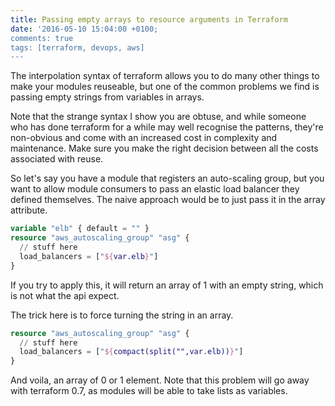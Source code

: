 ```yaml
---
title: Passing empty arrays to resource arguments in Terraform
date: '2016-05-10 15:04:00 +0100;
comments: true
tags: [terraform, devops, aws]
---
```

The interpolation syntax of terraform allows you to do many other things to make your modules reuseable, but one of the common problems we find is passing empty strings from variables in arrays.

Note that the strange syntax I show you are obtuse, and while someone who has done terraform for a while may well recognise the patterns, they're non-obvious and come with an increased cost in complexity and maintenance. Make sure you make the right decision between all the costs associated with reuse.

So let's say you have a module that registers an auto-scaling group, but you want to allow module consumers to pass an elastic load balancer they defined themselves. The naive approach would be to just pass it in the array attribute.

```tf
variable "elb" { default = "" }
resource "aws_autoscaling_group" "asg" {
  // stuff here
  load_balancers = ["${var.elb}"]
}
```

If you try to apply this, it will return an array of 1 with an empty string, which is not what the api expect.

The trick here is to force turning the string in an array.

```tf
resource "aws_autoscaling_group" "asg" {
  // stuff here
  load_balancers = ["${compact(split("",var.elb))}"]
}
```

And voila, an array of 0 or 1 element. Note that this problem will go away with terraform 0.7, as modules will be able to take lists as variables.
